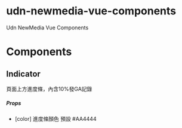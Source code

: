 # udn-newmedia-vue-components
Udn NewMedia Vue Components

# Components

## Indicator

頁面上方進度條，內含10%發GA記錄

##### Props

* [color] 進度條顏色 預設 #AA4444